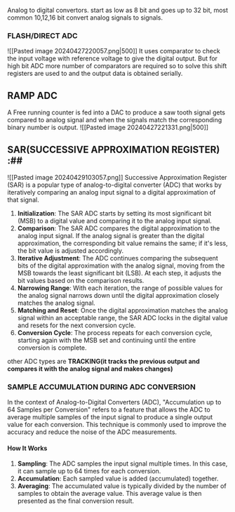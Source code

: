 Analog to digital convertors.
start as low as 8 bit and goes up to 32 bit, most common 10,12,16 bit
convert analog signals to signals.
### FLASH/DIRECT ADC ###
![[Pasted image 20240427220057.png|500]]
It uses comparator to check the input voltage with reference voltage to give the digital output. But for high bit ADC more number of comparators are required so to solve this shift registers are used to and the output data is obtained serially.
## RAMP ADC ##
A Free running counter is fed into a DAC to produce  a saw tooth signal gets compared to analog signal and when the signals match the corresponding binary number is output.
![[Pasted image 20240427221331.png|500]]

## **SAR(SUCCESSIVE APPROXIMATION REGISTER)** :##
![[Pasted image 20240429103057.png]]
Successive Approximation Register (SAR) is a popular type of analog-to-digital converter (ADC) that works by iteratively comparing an analog input signal to a digital approximation of that signal.
1. **Initialization**: The SAR ADC starts by setting its most significant bit (MSB) to a digital value and comparing it to the analog input signal.
2. **Comparison**: The SAR ADC compares the digital approximation to the analog input signal. If the analog signal is greater than the digital approximation, the corresponding bit value remains the same; if it's less, the bit value is adjusted accordingly.
3. **Iterative Adjustment**: The ADC continues comparing the subsequent bits of the digital approximation with the analog signal, moving from the MSB towards the least significant bit (LSB). At each step, it adjusts the bit values based on the comparison results.
4. **Narrowing Range**: With each iteration, the range of possible values for the analog signal narrows down until the digital approximation closely matches the analog signal.
5. **Matching and Reset**: Once the digital approximation matches the analog signal within an acceptable range, the SAR ADC locks in the digital value and resets for the next conversion cycle.
6. **Conversion Cycle**: The process repeats for each conversion cycle, starting again with the MSB set and continuing until the entire conversion is complete.

other ADC types are  **TRACKING(it tracks the previous output and compares it with the analog signal and makes changes)**

### SAMPLE ACCUMULATION DURING ADC CONVERSION ###
In the context of Analog-to-Digital Converters (ADC), "Accumulation up to 64 Samples per Conversion" refers to a feature that allows the ADC to average multiple samples of the input signal to produce a single output value for each conversion. This technique is commonly used to improve the accuracy and reduce the noise of the ADC measurements.
#### How It Works ####
1. **Sampling**: The ADC samples the input signal multiple times. In this case, it can sample up to 64 times for each conversion.
2. **Accumulation**: Each sampled value is added (accumulated) together.
3. **Averaging**: The accumulated value is typically divided by the number of samples to obtain the average value. This average value is then presented as the final conversion result.